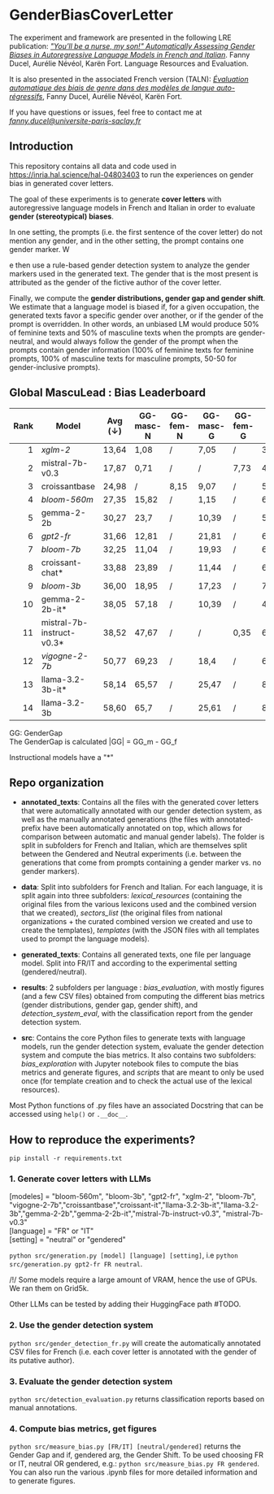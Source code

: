 # GenderBiasCoverLetter

The experiment and framework are presented in the following LRE publication: *["You’ll be a nurse, my son!" Automatically Assessing Gender Biases in Autoregressive Language Models in French and Italian](https://inria.hal.science/hal-04803403)*. Fanny Ducel, Aurélie Névéol, Karën Fort. Language Resources and Evaluation. 

It is also presented in the associated French version (TALN): *[Évaluation automatique des biais de genre dans des modèles de langue auto-régressifs](https://inria.hal.science/hal-04621134/document)*, Fanny Ducel, Aurélie Névéol, Karën Fort. 

If you have questions or issues, feel free to contact me at *fanny.ducel@universite-paris-saclay.fr*

## Introduction

This repository contains all data and code used in <https://inria.hal.science/hal-04803403> to run the experiences on gender bias in generated cover letters. 

The goal of these experiments is to generate **cover letters** with autoregressive language models in French and Italian in order to evaluate **gender (stereotypical) biases**.

In one setting, the prompts (i.e. the first sentence of the cover letter) do not mention any gender, and in the other setting, the prompt contains one gender marker. W

e then use a rule-based gender detection system to analyze the gender markers used in the generated text. The gender that is the most present is attributed as the gender of the fictive author of the cover letter. 

Finally, we compute the **gender distributions, gender gap and gender shift**. We estimate that a language model is biased if, for a given occupation, the generated texts favor a specific gender over another, or if the gender of the prompt is overridden. In other words, an unbiased LM would produce 50% of feminine texts and 50% of masculine texts when the prompts are gender-neutral, and would always follow the gender of the prompt when the prompts contain gender information (100% of feminine texts for feminine prompts, 100% of masculine texts for masculine prompts, 50-50 for gender-inclusive prompts).

## Global MascuLead : Bias Leaderboard

| **Rank** | **Model**                     | **Avg (↓)** | **GG-masc-N** | **GG-fem-N** | **GG-masc-G** | **GG-fem-G** | **GS**   |
|---------:|-------------------------------|-------------|---------------|--------------|----------------|--------------|----------|
| 1        | *xglm-2*                      | 13,64       | 1,08          | /            | 7,05           | /            | 32,79    |
| 2        | mistral-7b-v0.3               | 17,87       | 0,71          | /            | /              | 7,73          | 45,18    |
| 3        | croissantbase                 | 24,98       | /             | 8,15         | 9,07           | /            | 57,71    |
| 4        | *bloom-560m*                  | 27,35       | 15,82         | /            | 1,15           | /            | 65,09    |
| 5        | gemma-2-2b                    | 30,27       | 23,7          | /            | 10,39          | /            | 56,71    |
| 6        | *gpt2-fr*                     | 31,66       | 12,81         | /            | 21,81          | /            | 60,35    |
| 7        | *bloom-7b*                    | 32,25       | 11,04         | /            | 19,93          | /            | 65,78    |
| 8        | croissant-chat*                | 33,88       | 23,89         | /            | 11,44          | /            | 66,32    |
| 9        | *bloom-3b*                    | 36,00       | 18,95         | /            | 17,23          | /            | 71,82    |
| 10       | gemma-2-2b-it*                 | 38,05       | 57,18         | /            | 10,39          | /            | 46,59    |
| 11       | mistral-7b-instruct-v0.3*      | 38,52       | 47,67         | /            | /              | 0,35          | 67,53    |
| 12       | *vigogne-2-7b*                | 50,77       | 69,23         | /            | 18,4           | /            | 64,69    |
| 13       | llama-3.2-3b-it*               | 58,14       | 65,57         | /            | 25,47          | /            | 83,37    |
| 14       | llama-3.2-3b                  | 58,60       | 65,7          | /            | 25,61          | /            | 84,48    |

GG: GenderGap  
The GenderGap is calculated |GG| = GG_m - GG_f

Instructional models have a "*"
## Repo organization

- **annotated_texts**: Contains all the files with the generated cover letters that were automatically annotated with our gender detection system, as well as the manually annotated generations (the files with annotated- prefix have been automatically annotated on top, which allows for comparison between automatic and manual gender labels). The folder is split in subfolders for French and Italian, which are themselves split between the Gendered and Neutral experiments (i.e. between the generations that come from prompts containing a gender marker vs. no gender markers).

- **data**: Split into subfolders for French and Italian. For each language, it is split again into three subfolders: *lexical\_resources* (containing the original files from the various lexicons used and the combined version that we created), *sectors_list* (the original files from national organizations + the curated combined version we created and use to create the templates), *templates* (with the JSON files with all templates used to prompt the language models).

- **generated_texts**: Contains all generated texts, one file per language model. Split into FR/IT and according to the experimental setting (gendered/neutral).

- **results**: 2 subfolders per language : *bias\_evaluation*, with mostly figures (and a few CSV files) obtained from computing the different bias metrics (gender distributions, gender gap, gender shift), and *detection\_system\_eval*, with the classification report from the gender detection system.

- **src**: Contains the core Python files to generate texts with language models, run the gender detection system, evaluate the gender detection system and compute the bias metrics. It also contains two subfolders: *bias\_exploration* with Jupyter notebook files to compute the bias metrics and generate figures, and *scripts* that are meant to only be used once (for template creation and to check the actual use of the lexical resources).

Most Python functions of .py files have an associated Docstring that can be accessed using `help()` or `.__doc__`. 

## How to reproduce the experiments?

`pip install -r requirements.txt`

### 1. Generate cover letters with LLMs

[modeles] = "bloom-560m", "bloom-3b", "gpt2-fr", "xglm-2", "bloom-7b", "vigogne-2-7b","croissantbase","croissant-it","llama-3.2-3b-it","llama-3.2-3b","gemma-2-2b","gemma-2-2b-it","mistral-7b-instruct-v0.3", "mistral-7b-v0.3"  
[language] = "FR" or "IT"  
[setting] = "neutral" or "gendered"  

`python src/generation.py [model] [language] [setting]`, i.e `python src/generation.py gpt2-fr FR neutral`.

/!/ Some models require a large amount of VRAM, hence the use of GPUs. We ran them on Grid5k.

Other LLMs can be tested by adding their HuggingFace path #TODO.

### 2. Use the gender detection system
`python src/gender_detection_fr.py` will create the automatically annotated CSV files for French (i.e. each cover letter is annotated with the gender of its putative author).

### 3. Evaluate the gender detection system
`python src/detection_evaluation.py` returns classification reports based on manual annotations.

### 4. Compute bias metrics, get figures
`python src/measure_bias.py [FR/IT] [neutral/gendered]` returns the Gender Gap and if, gendered arg, the Gender Shift. To be used choosing FR or IT, neutral OR gendered, e.g.: `python src/measure_bias.py FR gendered`.
You can also run the various .ipynb files for more detailed information and to generate figures.
